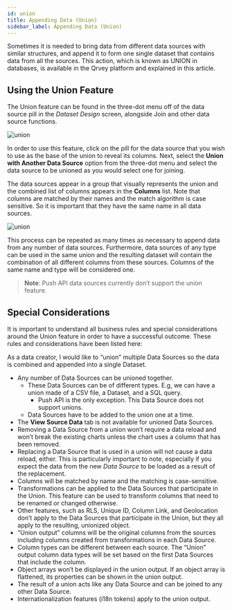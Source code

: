 ```yaml
---
id: union
title: Appending Data (Union)
sidebar_label: Appending Data (Union)
---
```

<div style={{textAlign: "justify"}}>

Sometimes it is needed to bring data from different data sources with similar structures, and append it to form one single dataset that contains data from all the sources. This action, which is known as UNION in databases, is available in the Qrvey platform and explained in this article.

## Using the Union Feature

The Union feature can be found in the three-dot menu off of the data source pill in the *Dataset Design* screen, alongside Join and other data source functions. 

![union](https://s3.amazonaws.com/cdn.qrvey.com/documentation_assets/ui-docs/datasets/Data+unions/union1.png#thumbnail-40) 


In order to use this feature, click on the pill for the data source that you wish to use as the base of the union to reveal its columns. Next, select the **Union with Another Data Source** option from the three-dot menu and select the data source to be unioned as you would select one for joining.

The data sources appear in a group that visually represents the union and the combined list of columns appears in the **Columns** list. Note that columns are matched by their names and the match algorithm is case sensitive. So it is important that they have the same name in all data sources. 

![union](https://s3.amazonaws.com/cdn.qrvey.com/documentation_assets/ui-docs/datasets/Data+unions/union2.png#thumbnail-40) 


This process can be repeated as many times as necessary to append data from any number of data sources. Furthermore, data sources of any type can be used in the same union and the resulting dataset will contain the combination of all different columns from these sources. Columns of the same name and type will be considered one. 

>**Note**: Push API data sources currently don’t support the union feature.

## Special Considerations
It is important to understand all business rules and special considerations around the Union feature in order to have a successful outcome. These rules and considerations have been listed here:

As a data creator, I would like to “union” multiple Data Sources so the data is combined and appended into a single Dataset.

* Any number of Data Sources can be unioned together. 
  * These Data Sources can be of different types. E.g, we can have a union made of a CSV file, a Dataset, and a SQL query.
    * Push API is the only exception. This Data Source does not support unions.
  * Data Sources have to be added to the union one at a time.
* The **View Source Data** tab is not available for unioned Data Sources.
* Removing a Data Source from a union won’t require a data reload and won’t break the existing charts unless the chart uses a column that has been removed.
* Replacing a Data Source that is used in a union will not cause a data reload, either. This is particularly important to note, especially if you expect the data from the new *Data Source* to be loaded as a result of the replacement.
* Columns will be matched by name and the matching is case-sensitive.
* Transformations can be applied to the Data Sources that participate in the Union. This feature can be used to transform columns that need to be renamed or changed otherwise.
* Other features, such as RLS, Unique ID, Column Link, and Geolocation don’t apply to the Data Sources that participate in the Union, but they all apply to the resulting, unionized object.
* “Union output” columns will be the original columns from the sources including columns created from transformations in each Data Source. 
* Column types can be different between each source. The “Union” output column data types will be set based on the first Data Sources that include the column.
* Object arrays won’t be displayed in the union output. If an object array is flattened, its properties can be shown in the union output.
* The result of a union acts like any Data Source and can be joined to any other Data Source.
* Internationalization features (i18n tokens) apply to the union output.



</div>
